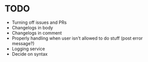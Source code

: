# TODO

- Turning off issues and PRs
- Changelogs in body
- Changelogs in comment
- Properly handling when user isn't allowed to do stuff (post error message?)
- Logging service
- Decide on syntax
